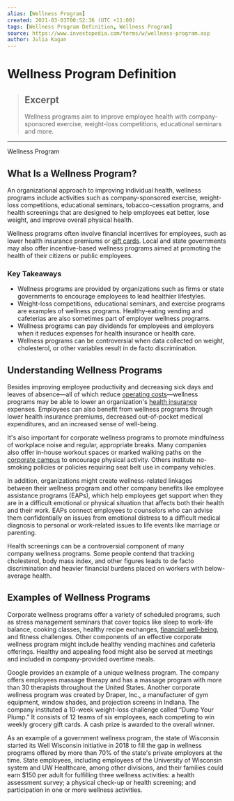 ```yaml
---
alias: [Wellness Program]
created: 2021-03-03T00:52:36 (UTC +11:00)
tags: [Wellness Program Definition, Wellness Program]
source: https://www.investopedia.com/terms/w/wellness-program.asp
author: Julia Kagan
---
```


# Wellness Program Definition

> ## Excerpt
> Wellness programs aim to improve employee health with company-sponsored exercise, weight-loss competitions, educational seminars and more.

---

Wellness Program
## What Is a Wellness Program?

An organizational approach to improving individual health, wellness programs include activities such as company-sponsored exercise, weight-loss competitions, educational seminars, tobacco-cessation programs, and health screenings that are designed to help employees eat better, lose weight, and improve overall physical health.

Wellness programs often involve financial incentives for employees, such as lower health insurance premiums or [gift cards](https://www.investopedia.com/terms/g/gift-card.asp). Local and state governments may also offer incentive-based wellness programs aimed at promoting the health of their citizens or public employees.

### Key Takeaways

-   Wellness programs are provided by organizations such as firms or state governments to encourage employees to lead healthier lifestyles.
-   Weight-loss competitions, educational seminars, and exercise programs are examples of wellness programs. Healthy-eating vending and cafeterias are also sometimes part of employer wellness programs.
-   Wellness programs can pay dividends for employees and employers when it reduces expenses for health insurance or health care.
-   Wellness programs can be controversial when data collected on weight, cholesterol, or other variables result in de facto discrimination.

## Understanding Wellness Programs

Besides improving employee productivity and decreasing sick days and leaves of absence—all of which reduce [operating costs](https://www.investopedia.com/terms/o/operating-cost.asp)—wellness programs may be able to lower an organization's [health insurance](https://www.investopedia.com/terms/h/healthinsurance.asp) expenses. Employees can also benefit from wellness programs through lower health insurance premiums, decreased out-of-pocket medical expenditures, and an increased sense of well-being.

It's also important for corporate wellness programs to promote mindfulness of workplace noise and regular, appropriate breaks. Many companies also offer in-house workout spaces or marked walking paths on the [corporate campus](https://www.investopedia.com/terms/c/corporate-headquarters.asp) to encourage physical activity. Others institute no-smoking policies or policies requiring seat belt use in company vehicles.

In addition, organizations might create wellness-related linkages between their wellness program and other company benefits like employee assistance programs (EAPs), which help employees get support when they are in a difficult emotional or physical situation that affects both their health and their work. EAPs connect employees to counselors who can advise them confidentially on issues from emotional distress to a difficult medical diagnosis to personal or work-related issues to life events like marriage or parenting.

Health screenings can be a controversial component of many company wellness programs. Some people contend that tracking cholesterol, body mass index, and other figures leads to de facto discrimination and heavier financial burdens placed on workers with below-average health.

## Examples of Wellness Programs

Corporate wellness programs offer a variety of scheduled programs, such as stress management seminars that cover topics like sleep to work-life balance, cooking classes, healthy recipe exchanges, [financial well-being](https://www.investopedia.com/terms/f/financial-health.asp), and fitness challenges. Other components of an effective corporate wellness program might include healthy vending machines and cafeteria offerings. Healthy and appealing food might also be served at meetings and included in company-provided overtime meals.

Google provides an example of a unique wellness program. The company offers employees massage therapy and has a massage program with more than 30 therapists throughout the United States. Another corporate wellness program was created by Draper, Inc., a manufacturer of gym equipment, window shades, and projection screens in Indiana. The company instituted a 10-week weight-loss challenge called “Dump Your Plump.” It consists of 12 teams of six employees, each competing to win weekly grocery gift cards. A cash prize is awarded to the overall winner.

As an example of a government wellness program, the state of Wisconsin started its Well Wisconsin initiative in 2018 to fill the gap in wellness programs offered by more than 70% of the state's private employers at the time. State employees, including employees of the University of Wisconsin system and UW Healthcare, among other divisions, and their families could earn $150 per adult for fulfilling three wellness activities: a health assessment survey; a physical check-up or health screening; and participation in one or more wellness activities.
